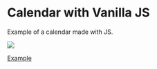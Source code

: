 # Calendar with Vanilla JS
Example of a calendar made with JS.

![](http://i.imgur.com/oj9Vr5U.png)

[Example](https://vanessa85.github.io/calendar-js/)

